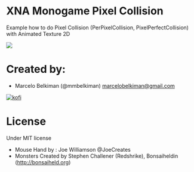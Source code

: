 # XNA Monogame Pixel Collision

Example how to do Pixel Collision (PerPixelCollision, PixelPerfectCollision) with Animated Texture 2D

![](https://media.giphy.com/media/9ryCqmXXuNjA3s3HEv/giphy.gif)

# Created by: 
 * Marcelo Belkiman (@mmbelkiman) marcelobelkiman@gmail.com

[![kofi](https://az743702.vo.msecnd.net/cdn/kofi2.png)](https://ko-fi.com/B0B2KE8I)

# License
Under MIT license

* Mouse Hand by : Joe Williamson @JoeCreates
* Monsters Created by Stephen Challener (Redshrike), Bonsaiheldin (http://bonsaiheld.org)
